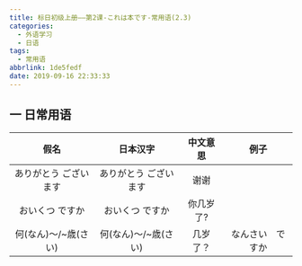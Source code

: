 ```yaml
---
title: 标日初级上册——第2课-これは本です-常用语(2.3)
categories:
  - 外语学习
  - 日语
tags:
  - 常用语
abbrlink: 1de5fedf
date: 2019-09-16 22:33:33
---
```


## 一 日常用语

|         假名          |       日本汉字        | 中文意思  |       例子       |
| :-------------------: | :-------------------: | :-------: | :--------------: |
| ありがとう ございます | ありがとう ございます |   谢谢    |                  |
|    おいくつ ですか    |    おいくつ ですか    | 你几岁了? |                  |
| 何(なん)～/~歳(さい)  | 何(なん)～/~歳(さい)  | 几岁了？  | なんさい　ですか |

<!--more-->
